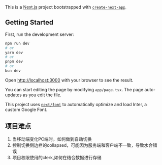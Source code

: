 This is a [Next.js](https://nextjs.org/) project bootstrapped with [`create-next-app`](https://github.com/vercel/next.js/tree/canary/packages/create-next-app).

## Getting Started

First, run the development server:

```bash
npm run dev
# or
yarn dev
# or
pnpm dev
# or
bun dev
```

Open [http://localhost:3000](http://localhost:3000) with your browser to see the result.

You can start editing the page by modifying `app/page.tsx`. The page auto-updates as you edit the file.

This project uses [`next/font`](https://nextjs.org/docs/basic-features/font-optimization) to automatically optimize and load Inter, a custom Google Font.

## 项目难点

1. 当移动端变化PC端时，如何做到自动切换
2. 控制切换侧边栏的collapsed，可能因为服务端和客户端不一致，导致水合错误
3. 项目权限使用的clerk,如何在结合数据进行存储
